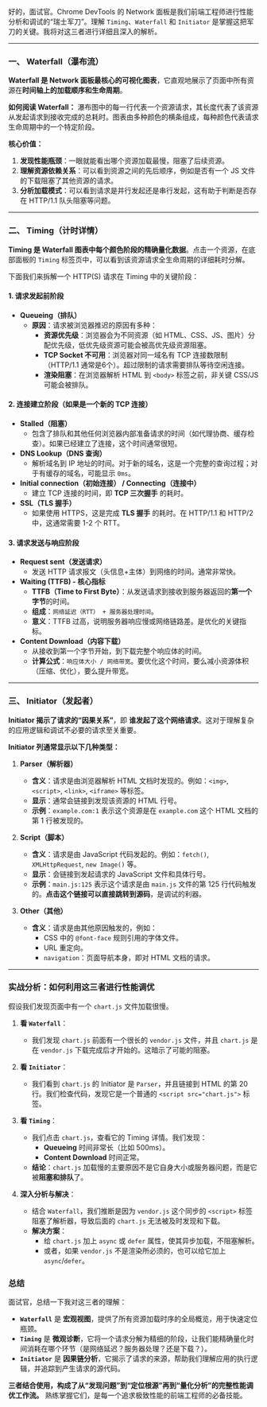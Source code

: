 好的，面试官。Chrome DevTools 的 Network 面板是我们前端工程师进行性能分析和调试的“瑞士军刀”。理解 `Timing`、`Waterfall` 和 `Initiator` 是掌握这把军刀的关键。我将对这三者进行详细且深入的解析。

---

### 一、 Waterfall（瀑布流）

**Waterfall 是 Network 面板最核心的可视化图表**，它直观地展示了页面中所有资源在**时间轴上的加载顺序和生命周期**。

**如何阅读 Waterfall：**
瀑布图中的每一行代表一个资源请求，其长度代表了该资源从发起请求到接收完成的总耗时。图表由多种颜色的横条组成，每种颜色代表请求生命周期中的一个特定阶段。

**核心价值：**
1.  **发现性能瓶颈**：一眼就能看出哪个资源加载最慢，阻塞了后续资源。
2.  **理解资源依赖关系**：可以看到资源之间的先后顺序，例如是否有一个 JS 文件的下载阻塞了其他资源的请求。
3.  **分析加载模式**：可以看到请求是并行发起还是串行发起，这有助于判断是否存在 HTTP/1.1 队头阻塞等问题。

---

### 二、 Timing（计时详情）

**Timing 是 Waterfall 图表中每个颜色阶段的精确量化数据**。点击一个资源，在底部面板的 `Timing` 标签页中，可以看到该资源请求全生命周期的详细耗时分解。

下面我们来拆解一个 HTTP(S) 请求在 Timing 中的关键阶段：

#### 1. 请求发起前阶段

*   **Queueing（排队）**
    *   **原因**：请求被浏览器推迟的原因有多种：
        *   **资源优先级**：浏览器会为不同资源（如 HTML、CSS、JS、图片）分配优先级，低优先级资源可能会被高优先级资源阻塞。
        *   **TCP Socket 不可用**：浏览器对同一域名有 TCP 连接数限制（HTTP/1.1 通常是6个）。超过限制的请求需要排队等待空闲连接。
        *   **渲染阻塞**：在浏览器解析 HTML 到 `<body>` 标签之前，非关键 CSS/JS 可能会被排队。

#### 2. 连接建立阶段（如果是一个新的 TCP 连接）

*   **Stalled（阻塞）**
    *   包含了排队和其他任何浏览器内部准备请求的时间（如代理协商、缓存检查）。如果已经建立了连接，这个时间通常很短。
*   **DNS Lookup（DNS 查询）**
    *   解析域名到 IP 地址的时间。对于新的域名，这是一个完整的查询过程；对于有缓存的域名，可能显示 `0ms`。
*   **Initial connection（初始连接） / Connecting（连接中）**
    *   建立 TCP 连接的时间，即 **TCP 三次握手** 的耗时。
*   **SSL（TLS 握手）**
    *   如果使用 HTTPS，这是完成 **TLS 握手** 的耗时。在 HTTP/1.1 和 HTTP/2 中，这通常需要 1-2 个 RTT。

#### 3. 请求发送与响应阶段

*   **Request sent（发送请求）**
    *   发送 HTTP 请求报文（头信息+主体）到网络的时间。通常非常快。
*   **Waiting (TTFB) - 核心指标**
    *   **TTFB（Time to First Byte）**：从发送请求到接收到服务器返回的**第一个字节**的时间。
    *   **组成**：`网络延迟（RTT） + 服务器处理时间`。
    *   **意义**：TTFB 过高，说明服务器响应慢或网络链路差。是优化的关键指标。
*   **Content Download（内容下载）**
    *   从接收到第一个字节开始，到下载完整个响应体的时间。
    *   **计算公式**：`响应体大小 / 网络带宽`。要优化这个时间，要么减小资源体积（压缩、优化），要么提升带宽。

---

### 三、 Initiator（发起者）

**Initiator 揭示了请求的“因果关系”**，即 **谁发起了这个网络请求**。这对于理解复杂的应用逻辑和调试不必要的请求至关重要。

**Initiator 列通常显示以下几种类型：**

1.  **Parser（解析器）**
    *   **含义**：请求是由浏览器解析 HTML 文档时发现的。例如：`<img>`, `<script>`, `<link>`, `<iframe>` 等标签。
    *   **显示**：通常会链接到发现该资源的 HTML 行号。
    *   **示例**：`example.com:1` 表示这个资源是在 `example.com` 这个 HTML 文档的第 1 行被发现的。

2.  **Script（脚本）**
    *   **含义**：请求是由 JavaScript 代码发起的。例如：`fetch()`, `XMLHttpRequest`, `new Image()` 等。
    *   **显示**：会链接到发起请求的 JavaScript 文件和具体行号。
    *   **示例**：`main.js:125` 表示这个请求是由 `main.js` 文件的第 125 行代码触发的。**点击这个链接可以直接跳转到源码**，是调试的利器。

3.  **Other（其他）**
    *   **含义**：请求是由其他原因触发的，例如：
        *   CSS 中的 `@font-face` 规则引用的字体文件。
        *   URL 重定向。
        *   `navigation`：页面导航本身，即对 HTML 文档的请求。

---

### 实战分析：如何利用这三者进行性能调优

假设我们发现页面中有一个 `chart.js` 文件加载很慢。

1.  **看 `Waterfall`**：
    *   我们发现 `chart.js` 前面有一个很长的 `vendor.js` 文件，并且 `chart.js` 是在 `vendor.js` 下载完成后才开始的。这暗示了可能的阻塞。

2.  **看 `Initiator`**：
    *   我们看到 `chart.js` 的 Initiator 是 `Parser`，并且链接到 HTML 的第 20 行。我们检查代码，发现它是一个普通的 `<script src="chart.js">` 标签。

3.  **看 `Timing`**：
    *   我们点击 `chart.js`，查看它的 Timing 详情。我们发现：
        *   **Queueing** 时间非常长（比如 500ms）。
        *   **Content Download** 时间正常。
    *   **结论**：`chart.js` 加载慢的主要原因不是它自身大小或服务器问题，而是它被**阻塞和排队**了。

4.  **深入分析与解决**：
    *   结合 `Waterfall`，我们推断是因为 `vendor.js` 这个同步的 `<script>` 标签阻塞了解析器，导致后面的 `chart.js` 无法被及时发现和下载。
    *   **解决方案**：
        *   给 `chart.js` 加上 `async` 或 `defer` 属性，使其异步加载，不阻塞解析。
        *   或者，如果 `vendor.js` 不是渲染所必须的，也可以给它加上 `async`/`defer`。

### 总结

面试官，总结一下我对这三者的理解：

*   **`Waterfall`** 是 **宏观视图**，提供了所有资源加载时序的全局概览，用于快速定位瓶颈。
*   **`Timing`** 是 **微观诊断**，它将一个请求分解为精细的阶段，让我们能精确量化时间消耗在哪个环节（是网络延迟？服务器处理？还是下载？）。
*   **`Initiator`** 是 **因果链分析**，它揭示了请求的来源，帮助我们理解应用的执行逻辑，并追踪到产生请求的源代码。

**三者结合使用，构成了从“发现问题”到“定位根源”再到“量化分析”的完整性能调优工作流。** 熟练掌握它们，是每一个追求极致性能的前端工程师的必备技能。